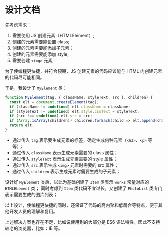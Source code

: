 # 设计文档

先考虑需求：
1. 需要使用 JS 创建元素（HTMLElement）;
2. 创建的元素需要能设置 class;
3. 创建的元素需要能添加子元素；
4. 创建的元素需要能添加 style;
5. 需要创建 `<img>` 元素;

为了使编程更快捷，并符合预期，JS 创建元素的代码应该能与 HTML 内创建元素的代码尽可能相同。

于是，我设计了 `MyElement` 类：

```js
function MyElement(tag, { className, styleText, src }, children) {
  const elt = document.createElement(tag);
  if (className != undefined) elt.className = className;
  if (styleText != undefined) elt.style.cssText = styleText;
  if (src !== undefined) elt.src = src;
  if (Array.isArray(children)) children.forEach(child => elt.append(child));
  return elt;
}
```

- 通过传入 `tag` 表示要生成元素的标签，确定生成何种元素（`<h3>`、`<p>` 等等）；
- 通过传入 `className` 表示生成元素需要的 class 属性；
- 通过传入 `styleText` 表示生成元素需要的 style 属性；
- 通过传入 `src` 表示生成 `<img>` 元素时需要的 src 属性；
- 通过传入 `children` 表示生成元素时需要生成的子元素；

设计好 `MyElement` 类后，以此为基础创建了 `Item` 类表示 `works` 常量对应的 `HTMLELement` 类；
同时考虑到 `Item` 类代码不宜过长，又创建了 `PhotoList` 类专门表示需要生成的图片列表；

以上设计，使编程更快捷的同时，还保证了代码的高内聚和低耦合等特点，便于其他开发人员的理解和复用。

上述解决方案也存在不足，比如说使用到的大部分是 ES6 语法特性，因此不支持较老的浏览器，比如：IE 等。